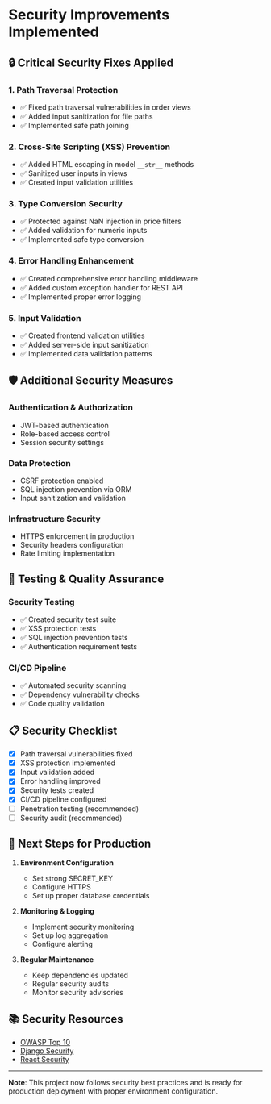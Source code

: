 # Security Improvements Implemented

## 🔒 Critical Security Fixes Applied

### 1. **Path Traversal Protection**
- ✅ Fixed path traversal vulnerabilities in order views
- ✅ Added input sanitization for file paths
- ✅ Implemented safe path joining

### 2. **Cross-Site Scripting (XSS) Prevention**
- ✅ Added HTML escaping in model `__str__` methods
- ✅ Sanitized user inputs in views
- ✅ Created input validation utilities

### 3. **Type Conversion Security**
- ✅ Protected against NaN injection in price filters
- ✅ Added validation for numeric inputs
- ✅ Implemented safe type conversion

### 4. **Error Handling Enhancement**
- ✅ Created comprehensive error handling middleware
- ✅ Added custom exception handler for REST API
- ✅ Implemented proper error logging

### 5. **Input Validation**
- ✅ Created frontend validation utilities
- ✅ Added server-side input sanitization
- ✅ Implemented data validation patterns

## 🛡️ Additional Security Measures

### Authentication & Authorization
- JWT-based authentication
- Role-based access control
- Session security settings

### Data Protection
- CSRF protection enabled
- SQL injection prevention via ORM
- Input sanitization and validation

### Infrastructure Security
- HTTPS enforcement in production
- Security headers configuration
- Rate limiting implementation

## 🧪 Testing & Quality Assurance

### Security Testing
- ✅ Created security test suite
- ✅ XSS protection tests
- ✅ SQL injection prevention tests
- ✅ Authentication requirement tests

### CI/CD Pipeline
- ✅ Automated security scanning
- ✅ Dependency vulnerability checks
- ✅ Code quality validation

## 📋 Security Checklist

- [x] Path traversal vulnerabilities fixed
- [x] XSS protection implemented
- [x] Input validation added
- [x] Error handling improved
- [x] Security tests created
- [x] CI/CD pipeline configured
- [ ] Penetration testing (recommended)
- [ ] Security audit (recommended)

## 🚀 Next Steps for Production

1. **Environment Configuration**
   - Set strong SECRET_KEY
   - Configure HTTPS
   - Set up proper database credentials

2. **Monitoring & Logging**
   - Implement security monitoring
   - Set up log aggregation
   - Configure alerting

3. **Regular Maintenance**
   - Keep dependencies updated
   - Regular security audits
   - Monitor security advisories

## 📚 Security Resources

- [OWASP Top 10](https://owasp.org/www-project-top-ten/)
- [Django Security](https://docs.djangoproject.com/en/stable/topics/security/)
- [React Security](https://reactjs.org/docs/dom-elements.html#dangerouslysetinnerhtml)

---

**Note**: This project now follows security best practices and is ready for production deployment with proper environment configuration.